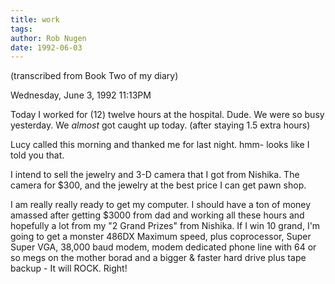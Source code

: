 ```yaml
---
title: work
tags: 
author: Rob Nugen
date: 1992-06-03
---
```


<p class=note>(transcribed from Book Two of my diary)

<p class=date>Wednesday, June 3, 1992 11:13PM

<p>Today I worked for (12) twelve hours at the hospital.  Dude.  We
were so busy yesterday.  We <em>almost</em> got caught up today.
(after staying 1.5 extra hours)

<p>Lucy called this morning and thanked me for last night.  hmm- looks
like I told you that.

<p>I intend to sell the jewelry and 3-D camera that I got from
Nishika.  The camera for $300, and the jewelry at the best price I can
get pawn shop.

<p>I am really really ready to get my computer.  I should have a ton
of money amassed after getting $3000 from dad and working all these
hours and hopefully a lot from my "2 Grand Prizes" from Nishika.  If I
win 10 grand, I'm going to get a monster 486DX Maximum speed, plus
coprocessor, Super Super VGA, 38,000 baud modem, modem dedicated phone
line with 64 or so megs on the mother borad and a bigger & faster hard
drive plus tape backup - It will ROCK.  Right!

